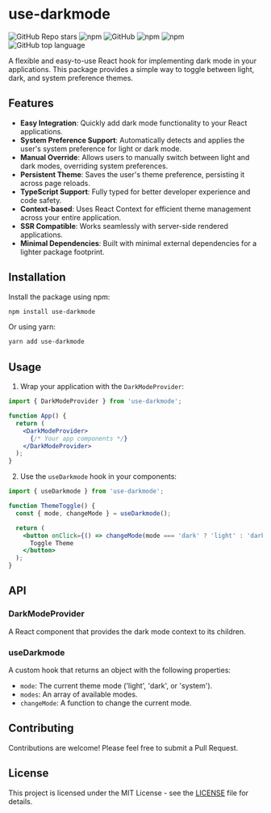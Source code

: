 # use-darkmode

![GitHub Repo stars](https://img.shields.io/github/stars/joassanon/use-darkmode?style=social)
![npm](https://img.shields.io/npm/v/use-darkmode?style=plastic)
![GitHub](https://img.shields.io/github/license/joassanon/use-darkmode?style=plastic)
![npm](https://img.shields.io/npm/dy/use-darkmode?style=plastic)
![npm](https://img.shields.io/npm/dw/use-darkmode?style=plastic)
![GitHub top language](https://img.shields.io/github/languages/top/joassanon/use-darkmode?style=plastic)

A flexible and easy-to-use React hook for implementing dark mode in your applications. This package provides a simple way to toggle between light, dark, and system preference themes.

## Features

- **Easy Integration**: Quickly add dark mode functionality to your React applications.
- **System Preference Support**: Automatically detects and applies the user's system preference for light or dark mode.
- **Manual Override**: Allows users to manually switch between light and dark modes, overriding system preferences.
- **Persistent Theme**: Saves the user's theme preference, persisting it across page reloads.
- **TypeScript Support**: Fully typed for better developer experience and code safety.
- **Context-based**: Uses React Context for efficient theme management across your entire application.
- **SSR Compatible**: Works seamlessly with server-side rendered applications.
- **Minimal Dependencies**: Built with minimal external dependencies for a lighter package footprint.

## Installation

Install the package using npm:

```bash
npm install use-darkmode
```

Or using yarn:

```bash
yarn add use-darkmode
```

## Usage

1. Wrap your application with the `DarkModeProvider`:

```jsx
import { DarkModeProvider } from 'use-darkmode';

function App() {
  return (
    <DarkModeProvider>
      {/* Your app components */}
    </DarkModeProvider>
  );
}
```

2. Use the `useDarkmode` hook in your components:

```jsx
import { useDarkmode } from 'use-darkmode';

function ThemeToggle() {
  const { mode, changeMode } = useDarkmode();

  return (
    <button onClick={() => changeMode(mode === 'dark' ? 'light' : 'dark')}>
      Toggle Theme
    </button>
  );
}
```

## API

### DarkModeProvider

A React component that provides the dark mode context to its children.

### useDarkmode

A custom hook that returns an object with the following properties:

- `mode`: The current theme mode ('light', 'dark', or 'system').
- `modes`: An array of available modes.
- `changeMode`: A function to change the current mode.

## Contributing

Contributions are welcome! Please feel free to submit a Pull Request.

## License

This project is licensed under the MIT License - see the [LICENSE](LICENSE) file for details.